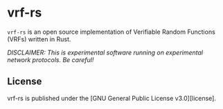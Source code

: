 # vrf-rs

`vrf-rs` is an open source implementation of Verifiable Random Functions (VRFs) written in Rust.

_DISCLAIMER: This is experimental software running on experimental network protocols. Be careful!_

## License

vrf-rs is published under the [GNU General Public License v3.0][license].
